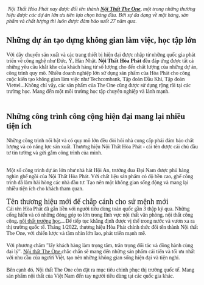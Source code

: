 <i><span style="font-family: verdana;" data-keep-original-tag="false" data-original-attrs="{&quot;style&quot;:&quot;&quot;}"> Nội Thất Hòa Phát nay được đổi tên thành <a href="https://noithattheones.com.vn/"><b>Nội Thất The One</b></a>, một trong những thương hiệu được các dự án lớn ưu tiên lựa chọn hàng đầu. Bởi sự đa dạng về mặt hàng, sản phẩm và chất lượng thì luôn được đảm bảo suốt 27 năm qua. </span></i>
<h2 data-original-attrs="{&quot;style&quot;:&quot;&quot;}"><span style="font-family: verdana;" data-keep-original-tag="false" data-original-attrs="{&quot;style&quot;:&quot;&quot;}">Những dự án tạo dựng không gian làm việc, học tập lớn</span></h2>
<div><span style="font-family: verdana;" data-keep-original-tag="false" data-original-attrs="{&quot;style&quot;:&quot;&quot;}">Với dây chuyển sản xuất và các trang thiết bị hiện đại được nhập từ những quốc gia phát triển về công nghệ như Đức, Ý, Hàn Nhật. <b>Nội Thất Hòa Phát</b> đều đáp ứng được tất cả những yêu cầu khắt khe của khách hàng từ số lượng cho đến chất lượng của những dự án, công trình quy mô. Nhiều doanh nghiệp lớn sử dụng sản phẩm của Hòa Phát cho công cuộc kiến tạo không gian làm việc như Techcombank, Tập đoàn Dầu Khí, Tập đoàn Viettel...Không chỉ vậy, các sản phẩm của The One cũng được sử dụng rộng rãi tại các trường học. Mang đến một môi trường học tập chuyên nghiệp và lành mạnh. </span></div>
<div><span style="font-family: verdana;" data-keep-original-tag="false" data-original-attrs="{&quot;style&quot;:&quot;&quot;}"> </span></div>
<h2 data-original-attrs="{&quot;style&quot;:&quot;&quot;}"><span style="font-family: verdana;" data-keep-original-tag="false" data-original-attrs="{&quot;style&quot;:&quot;&quot;}">Những công trình công cộng hiện đại mang lại nhiều tiện ích </span></h2>
<div><span style="font-family: verdana;" data-keep-original-tag="false" data-original-attrs="{&quot;style&quot;:&quot;&quot;}">Những công trình nổi bật và có quy mô lớn đều đòi hỏi nhà cung cấp phải đảm bảo chất lượng và có năng lực sản xuất. Thương hiệu Nội Thất Hòa Phát - cái tên được cái chủ đầu tư tin tưởng và gửi gắm công trình của mình. </span></div>
<div><span style="font-family: verdana;" data-keep-original-tag="false" data-original-attrs="{&quot;style&quot;:&quot;&quot;}"> </span></div>
<div>

<span style="font-family: verdana;" data-keep-original-tag="false" data-original-attrs="{&quot;style&quot;:&quot;&quot;}">Một số công trình dự án lớn như nhà hát Hội An, trường đua Đại Nam được phủ hàng nghìn ghế ngồi của Nội Thất Hòa Phát. Với chất liệu sản phẩm có độ bền cao, ghế công trình đã làm hài hòng các nhà đầu tư. Tạo nên một không gian sống động và mang lại nhiều tiện ích cho khách tham quan. </span>
<div data-original-attrs="{&quot;style&quot;:&quot;&quot;}"></div>
<div class="separator" data-original-attrs="{&quot;style&quot;:&quot;&quot;}"><span style="font-family: verdana; font-size: 20.16px;">Tên thương hiệu mới để chắp cánh cho sứ mệnh mới</span></div>
</div>
<div><span style="font-family: verdana;" data-keep-original-tag="false" data-original-attrs="{&quot;style&quot;:&quot;&quot;}">Cái tên Hòa Phát đã gắn liền với người tiêu dùng toàn quốc gần 3 thập kỷ qua. Những cống hiến và có những đóng góp to lớn trong lĩnh vực nội thất văn phòng, nội thất công cộng, <a href="https://noithattheones.com.vn/danh-muc/noi-that-truong-hoc">nội thất trường học</a>,...Để tiếp tục khẳng định được vị thế trong nước và vươn xa ra thị trường quốc tế. Tháng 1/2022, thương hiệu Hòa Phát chính thức đổi tên thành Nội thất The One, với chiến lược và tầm nhìn lớn lao, phát triển mạnh mẽ. </span></div>
<div><span style="font-family: verdana;" data-keep-original-tag="false" data-original-attrs="{&quot;style&quot;:&quot;&quot;}"> </span></div>
<div><span style="font-family: verdana;" data-keep-original-tag="false" data-original-attrs="{&quot;style&quot;:&quot;&quot;}">Với phương châm "lấy khách hàng làm trọng tâm, trân trọng đối tác và đồng hành cùng đại lý". <a href="https://noithattheones.com.vn/">Nội thất The One </a>chắc chắn sẽ mang đến những sản phẩm cải tiến và tối ưu nhất với nhu cầu của người Việt, tạo nên những không gian sống hiện đại và tiện nghi. </span></div>
<div><span style="font-family: verdana;" data-keep-original-tag="false" data-original-attrs="{&quot;style&quot;:&quot;&quot;}"> </span></div>
<div><span style="font-family: verdana;" data-keep-original-tag="false" data-original-attrs="{&quot;style&quot;:&quot;&quot;}">Bên cạnh đó, Nội thất The One còn đặt ra mục tiêu chinh phục thị trường quốc tế. Mang sản phẩm nội thất của Việt Nam đến tay người tiêu dùng tại các quốc gia khác. </span></div>
<div><span style="font-family: verdana;" data-keep-original-tag="false" data-original-attrs="{&quot;style&quot;:&quot;&quot;}"> </span></div>
<div></div>
